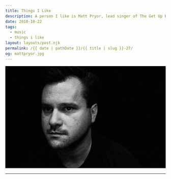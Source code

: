 ```yaml
---
title: Things I Like
description: A person I like is Matt Pryor, lead singer of The Get Up Kids.
date: 2010-10-22
tags: 
  - music
  - things i like
layout: layouts/post.njk
permalink: /{{ date | pathDate }}/{{ title | slug }}-27/
og: mattpryor.jpg
---
```


![Matt Pryor](/img/mattpryor.jpg)

---
